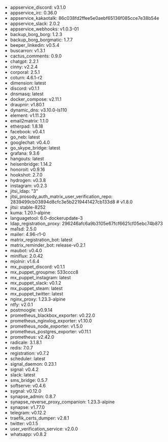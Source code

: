 * appservice_discord: v3.1.0
* appservice_irc: 0.36.0
* appservice_kakaotalk: 86c038fd2ffee5e0aebf65136f085cce7e38b54e
* appservice_slack: 2.0.2
* appservice_webhooks: v1.0.3-01
* backup_borg_borg: 1.2.3
* backup_borg_borgmatic: 1.7.7
* beeper_linkedin: v0.5.4
* buscarron: v1.3.1
* cactus_comments: 0.9.0
* chatgpt: 2.2.1
* cinny: v2.2.4
* corporal: 2.5.1
* coturn: 4.6.1-r2
* dimension: latest
* discord: v0.1.1
* dnsmasq: latest
* docker_compose: v2.11.1
* draupnir: v1.80.1
* dynamic_dns: v3.10.0-ls110
* element: v1.11.23
* email2matrix: 1.1.0
* etherpad: 1.8.18
* facebook: v0.4.1
* go_neb: latest
* googlechat: v0.4.0
* go_skype_bridge: latest
* grafana: 9.3.6
* hangouts: latest
* heisenbridge: 1.14.2
* honoroit: v0.9.16
* hookshot: 2.7.0
* hydrogen: v0.3.8
* instagram: v0.2.3
* jitsi_ldap: "3"
* jitsi_prosody_auth_matrix_user_verification_repo: 2839499cb03894d8cfc3e5b2219441427cb133d8 # v1.8.0
* jitsi: stable-8252
* kuma: 1.20.1-alpine
* languagetool: 6.0-dockerupdate-3
* ldap_registration_proxy: 296246afc6a9b3105e67fcf6621cf05ebc74b873
* ma1sd: 2.5.0
* mailer: 4.96-r1-0
* matrix_registration_bot: latest
* matrix_reminder_bot: release-v0.2.1
* maubot: v0.4.0
* miniflux: 2.0.42
* mjolnir: v1.6.4
* mx_puppet_discord: v0.1.1
* mx_puppet_groupme: 533cccc8
* mx_puppet_instagram: latest
* mx_puppet_slack: v0.1.2
* mx_puppet_steam: latest
* mx_puppet_twitter: latest
* nginx_proxy: 1.23.3-alpine
* ntfy: v2.0.1
* postmoogle: v0.9.14
* prometheus_blackbox_exporter: v0.22.0
* prometheus_nginxlog_exporter: v1.10.0
* prometheus_node_exporter: v1.5.0
* prometheus_postgres_exporter: v0.11.1
* prometheus: v2.42.0
* radicale: 3.1.8.1
* redis: 7.0.7
* registration: v0.7.2
* scheduler: latest
* signal_daemon: 0.23.1
* signal: v0.4.2
* slack: latest
* sms_bridge: 0.5.7
* softserve: v0.4.6
* sygnal: v0.12.0
* synapse_admin: 0.8.7
* synapse_reverse_proxy_companion: 1.23.3-alpine
* synapse: v1.77.0
* telegram: v0.12.2
* traefik_certs_dumper: v2.8.1
* twitter: v0.1.5
* user_verification_service: v2.0.0
* whatsapp: v0.8.2
